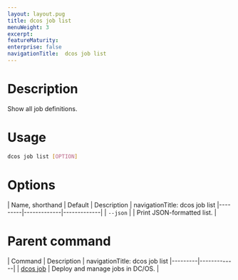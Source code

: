 ```yaml
---
layout: layout.pug
title: dcos job list
menuWeight: 3
excerpt:
featureMaturity:
enterprise: false
navigationTitle:  dcos job list
---
```


<!-- This source repo for this topic is https://github.com/dcos/dcos-docs -->

    
# Description
Show all job definitions.

# Usage

```bash
dcos job list [OPTION]
```

# Options

| Name, shorthand | Default | Description |
navigationTitle:  dcos job list
|---------|-------------|-------------|
| `--json`   |             |  Print JSON-formatted list. |

# Parent command

| Command | Description |
navigationTitle:  dcos job list
|---------|-------------|
| [dcos job](/docs/1.10/cli/command-reference/dcos-job/) |  Deploy and manage jobs in DC/OS. |

<!-- # Examples -->
